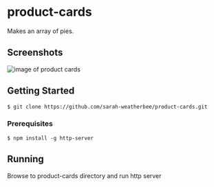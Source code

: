 # product-cards

Makes an array of pies.

## Screenshots
![image of product cards](https://raw.githubusercontent.com/sarah-weatherbee/product-cards/master/screenshots/.png)

## Getting Started


```
$ git clone https://github.com/sarah-weatherbee/product-cards.git
```

### Prerequisites
```
$ npm install -g http-server
```

## Running
Browse to product-cards directory and run http server
